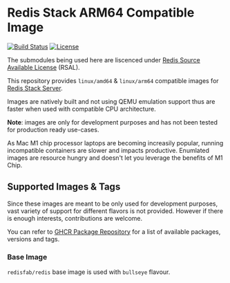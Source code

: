 # Redis Stack ARM64 Compatible Image

[![Build Status](https://app.travis-ci.com/arm64-compat/redis-stack.svg?branch=main)](https://app.travis-ci.com/arm64-compat/redis-stack)
[![License](https://img.shields.io/badge/License-Apache_2.0-blue.svg)](https://opensource.org/licenses/Apache-2.0)

The submodules being used here are liscenced under [Redis Source Available License](https://github.com/RediSearch/RediSearch/blob/master/LICENSE) (RSAL).

This repository provides `linux/amd64` & `linux/arm64` compatible images for [Redis Stack Server](https://redis.io/docs/stack/).

Images are natively built and not using QEMU emulation support thus are faster when used with compatible CPU architecture.

**Note**: images are only for development purposes and has not been tested for production ready use-cases.

As Mac M1 chip processor laptops are becoming increasily popular, running incompatible containers are slower and impacts productive. Enumlated images are resource hungry and doesn't let you leverage the benefits of M1 Chip.

## Supported Images & Tags

Since these images are meant to be only used for development purposes, vast variety of support for different flavors is not provided. However if there is enough interests, contributions are welcome.

You can refer to [GHCR Package Repository](https://github.com/orgs/arm64-compat/packages?repo_name=redis-stack) for a list of available packages, versions and tags.

### Base Image

`redisfab/redis` base image is used with `bullseye` flavour.
